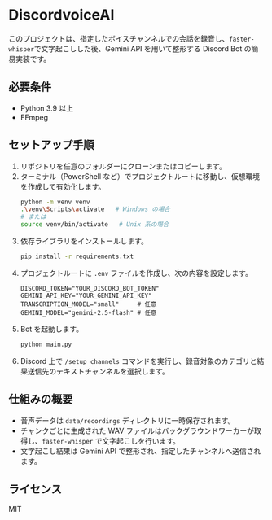 # DiscordvoiceAI

このプロジェクトは、指定したボイスチャンネルでの会話を録音し、`faster-whisper`で文字起こしした後、Gemini API を用いて整形する Discord Bot の簡易実装です。

## 必要条件

- Python 3.9 以上
- FFmpeg

## セットアップ手順

1. リポジトリを任意のフォルダーにクローンまたはコピーします。
2. ターミナル（PowerShell など）でプロジェクトルートに移動し、仮想環境を作成して有効化します。
   ```bash
   python -m venv venv
   .\venv\Scripts\activate   # Windows の場合
   # または
   source venv/bin/activate   # Unix 系の場合
   ```
3. 依存ライブラリをインストールします。
   ```bash
   pip install -r requirements.txt
   ```
4. プロジェクトルートに `.env` ファイルを作成し、次の内容を設定します。
   ```
   DISCORD_TOKEN="YOUR_DISCORD_BOT_TOKEN"
   GEMINI_API_KEY="YOUR_GEMINI_API_KEY"
   TRANSCRIPTION_MODEL="small"     # 任意
   GEMINI_MODEL="gemini-2.5-flash" # 任意
   ```
5. Bot を起動します。
   ```bash
   python main.py
   ```
6. Discord 上で `/setup channels` コマンドを実行し、録音対象のカテゴリと結果送信先のテキストチャンネルを選択します。

## 仕組みの概要

- 音声データは `data/recordings` ディレクトリに一時保存されます。
- チャンクごとに生成された WAV ファイルはバックグラウンドワーカーが取得し、`faster-whisper` で文字起こしを行います。
- 文字起こし結果は Gemini API で整形され、指定したチャンネルへ送信されます。

## ライセンス

MIT
